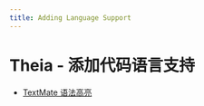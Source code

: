 ```yaml
---
title: Adding Language Support
---
```



# Theia - 添加代码语言支持

* <a href="/docs/textmate/">TextMate 语法高亮</Link>

